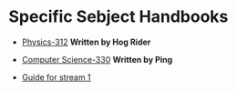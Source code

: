# Specific Sebject  Handbooks

- [Physics-312](https://github.com/nios-students/docs/blob/master/wiki/assets/PHYSICS_Hand_Book.pdf) **Written by Hog Rider**
- [Computer Science-330](https://nios-students.pages.dev/wiki/other) **Written by Ping**

- [Guide for stream 1](https://nios-students.pages.dev/wiki/HandbookforS1b1) 
